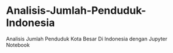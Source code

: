 # Analisis-Jumlah-Penduduk-Indonesia
Analisis Jumlah Penduduk Kota Besar Di Indonesia dengan Jupyter Notebook
